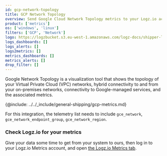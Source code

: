 ```yaml
---
id: gcp-network-topology
title: GCP Network Topology
overview: Send Google Cloud Network Topology metrics to your Logz.io account.
product: ['metrics']
os: ['windows', 'linux']
filters: ['GCP', 'Network']
logo: https://logzbucket.s3.eu-west-1.amazonaws.com/logz-docs/shipper-logos/gcpnetwork.png
logs_dashboards: []
logs_alerts: []
logs2metrics: []
metrics_dashboards: []
metrics_alerts: []
drop_filter: []
---
```




Google Network Topology is a visualization tool that shows the topology of your Virtual Private Cloud (VPC) networks, hybrid connectivity to and from your on-premises networks, connectivity to Google-managed services, and the associated metrics. 


{@include: ../../_include/general-shipping/gcp-metrics.md}  

For this integration, the telemetry list needs to include `gce_network`, `gce_network_endpoint_group`, `gce_network_region`.

### Check Logz.io for your metrics

Give your data some time to get from your system to ours, then log in to your Logz.io Metrics account, and open [the Logz.io Metrics tab](https://app.logz.io/#/dashboard/metrics/).
